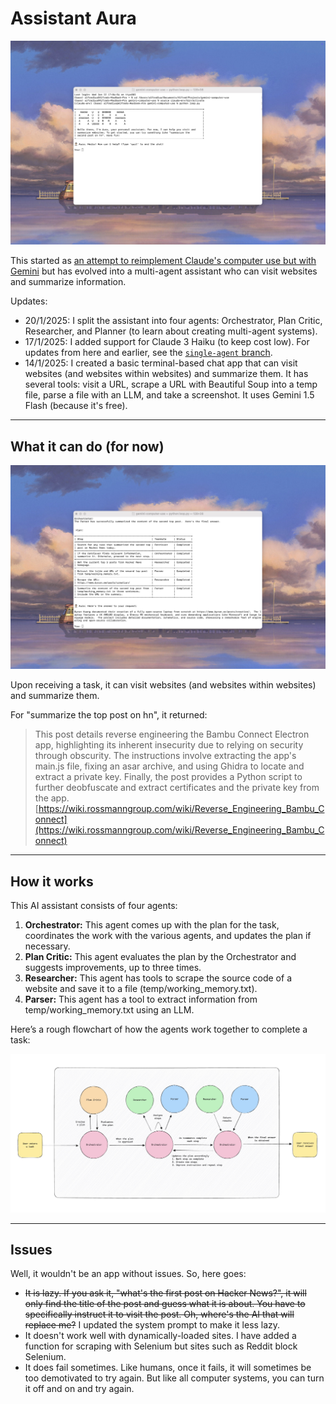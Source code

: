 # Assistant Aura

![Welcome to Aura](/img/onboarding.jpeg)

This started as [an attempt to reimplement Claude's computer use but with Gemini](https://alfredlua.substack.com/p/alfred-intelligence-3-building-an) but has evolved into a multi-agent assistant who can visit websites and summarize information.

Updates:

- 20/1/2025: I split the assistant into four agents: Orchestrator, Plan Critic, Researcher, and Planner (to learn about creating multi-agent systems). 
- 17/1/2025: I added support for Claude 3 Haiku (to keep cost low). For updates from here and earlier, see the [`single-agent` branch](https://github.com/alfredlua/assistant-aura/tree/single-agent). 
- 14/1/2025: I created a basic terminal-based chat app that can visit websites (and websites within websites) and summarize them. It has several tools: visit a URL, scrape a URL with Beautiful Soup into a temp file, parse a file with an LLM, and take a screenshot. It uses Gemini 1.5 Flash (because it's free).

---

## What it can do (for now)

![Test example](/img/example.jpeg)

Upon receiving a task, it can visit websites (and websites within websites) and summarize them. 

For "summarize the top post on hn", it returned:

>This post details reverse engineering the Bambu Connect Electron app, highlighting its inherent insecurity due to relying on security through obscurity. The instructions involve extracting the app's main.js file, fixing an asar archive, and using Ghidra to locate and extract a private key. Finally, the post provides a Python script to further deobfuscate and extract certificates and the private key from the app. [https://wiki.rossmanngroup.com/wiki/Reverse_Engineering_Bambu_Connect](https://wiki.rossmanngroup.com/wiki/Reverse_Engineering_Bambu_Connect)

---

## How it works

This AI assistant consists of four agents:

1. **Orchestrator:** This agent comes up with the plan for the task, coordinates the work with the various agents, and updates the plan if necessary.
2. **Plan Critic:** This agent evaluates the plan by the Orchestrator and suggests improvements, up to three times.
3. **Researcher:** This agent has tools to scrape the source code of a website and save it to a file (temp/working_memory.txt).
4. **Parser:** This agent has a tool to extract information from temp/working_memory.txt using an LLM.

Here’s a rough flowchart of how the agents work together to complete a task:

![Multi-agent chart](/img/multi-agent-chart.jpeg)

---

## Issues

Well, it wouldn't be an app without issues. So, here goes:

- ~~It is lazy. If you ask it, "what's the first post on Hacker News?", it will only find the title of the post and guess what it is about. You have to specifically instruct it to visit the post. Oh, where's the AI that will replace me?~~ I updated the system prompt to make it less lazy.
- It doesn't work well with dynamically-loaded sites. I have added a function for scraping with Selenium but sites such as Reddit block Selenium.
- It does fail sometimes. Like humans, once it fails, it will sometimes be too demotivated to try again. But like all computer systems, you can turn it off and on and try again.
